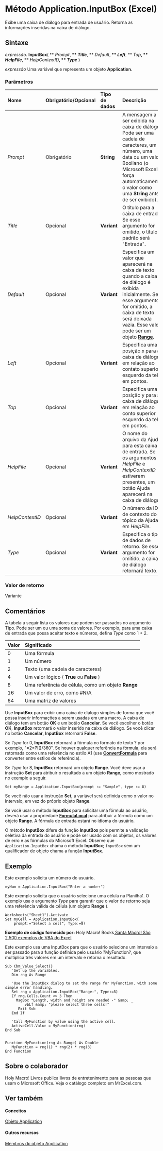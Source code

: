 
# Método Application.InputBox (Excel)

Exibe uma caixa de diálogo para entrada de usuário. Retorna as informações inseridas na caixa de diálogo.


## Sintaxe

 _expressão_. **InputBox**( ** _Prompt_**, ** _Title_**, ** _Default_**, ** _Left_**, ** _Top_**, ** _HelpFile_**, ** _HelpContextID_**, ** _Type_** )

 _expressão_ Uma variável que representa um objeto **Application**.


### Parâmetros



|**Nome**|**Obrigatório/Opcional**|**Tipo de dados**|**Descrição**|
|:-----|:-----|:-----|:-----|
| _Prompt_|Obrigatório|**String**|A mensagem a ser exibida na caixa de diálogo. Pode ser uma cadeia de caracteres, um número, uma data ou um valor Booliano (o Microsoft Excel força automaticamente o valor como uma  **String** antes de ser exibido).|
| _Title_|Opcional|**Variant**|O título para a caixa de entrada. Se esse argumento for omitido, o título padrão será "Entrada".|
| _Default_|Opcional|**Variant**|Especifica um valor que aparecerá na caixa de texto quando a caixa de diálogo é exibida inicialmente. Se esse argumento for omitido, a caixa de texto será deixada vazia. Esse valor pode ser um objeto  **[Range](b8207778-0dcc-4570-1234-f130532cc8cd.md)**.|
| _Left_|Opcional|**Variant**|Especifica uma posição x para a caixa de diálogo em relação ao contato superior esquerdo da tela, em pontos.|
| _Top_|Opcional|**Variant**|Especifica uma posição y para a caixa de diálogo em relação ao conto superior esquerdo da tela, em pontos.|
| _HelpFile_|Opcional|**Variant**|O nome do arquivo da Ajuda para esta caixa de entrada. Se os argumentos  _HelpFile_ e _HelpContextID_ estiverem presentes, um botão Ajuda aparecerá na caixa de diálogo.|
| _HelpContextID_|Opcional|**Variant**|O número da ID de contexto do tópico da Ajuda em  _HelpFile_.|
| _Type_|Opcional|**Variant**|Especifica o tipo de dados de retorno. Se esse argumento for omitido, a caixa de diálogo retornará texto.|

### Valor de retorno

Variante


## Comentários

A tabela a seguir lista os valores que podem ser passados no argumento Tipo. Pode ser um ou uma soma de valores. Por exemplo, para uma caixa de entrada que possa aceitar texto e números, defina  _Type_ como 1 + 2.



|**Valor**|**Significado**|
|:-----|:-----|
|0|Uma fórmula|
|1|Um número|
|2|Texto (uma cadeia de caracteres)|
|4|Um valor lógico ( **True** ou **False** )|
|8|Uma referência de célula, como um objeto  **Range**|
|16|Um valor de erro, como #N/A|
|64|Uma matriz de valores|
Use  **InputBox** para exibir uma caixa de diálogo simples de forma que você possa inserir informações a serem usadas em uma macro. A caixa de diálogo tem um botão **OK** e um botão **Cancelar**. Se você escolher o botão **OK**, **InputBox** retornará o valor inserido na caixa de diálogo. Se você clicar no botão **Cancelar**, **InputBox** retornará **False**.

Se  _Type_ for 0, **InputBox** retornará a fórmula no formato de texto ? por exemplo, "=2*PI()/360". Se houver qualquer referência na fórmula, ela será retornada como uma referência no estilo A1 (use **[ConvertFormula](6ed0a76c-9db5-f6ab-a91d-d4e1b6674c53.md)** para converter entre estilos de referência).

Se  _Type_ for 8, **InputBox** retornará um objeto **Range**. Você deve usar a instrução **Set** para atribuir o resultado a um objeto **Range**, como mostrado no exemplo a seguir.




```
Set myRange = Application.InputBox(prompt := "Sample", type := 8)
```

Se você não usar a instrução  **Set**, a variável será definida como o valor no intervalo, em vez do próprio objeto **Range**.

Se você usar o método  **InputBox** para solicitar uma fórmula ao usuário, deverá usar a propriedade **[FormulaLocal](c69325d9-d35d-c15a-ae49-7bde2b628428.md)** para atribuir a fórmula como um objeto **Range**. A fórmula de entrada estará no idioma do usuário.

O método  **InputBox** difere da função **InputBox** pois permite a validação seletiva da entrada do usuário e pode ser usado com os objetos, os valores de erro e as fórmulas do Microsoft Excel. Observe que `Application.InputBox` chama o método **InputBox**; `InputBox` sem um qualificador de objeto chama a função **InputBox**.


## Exemplo

Este exemplo solicita um número do usuário.


```
myNum = Application.InputBox("Enter a number")
```

Este exemplo solicita que o usuário selecione uma célula na Planilha1. O exemplo usa o argumento  _Type_ para garantir que o valor de retorno seja uma referência válida de célula (um objeto **Range** ).




```
Worksheets("Sheet1").Activate 
Set myCell = Application.InputBox( _ 
    prompt:="Select a cell", Type:=8)
```

 **Exemplo de código fornecido por:** Holy Macro! Books,[Santa Macro! São 2.500 exemplos de VBA do Excel](http://www.mrexcel.com/store/index.php?l=product_detail&amp;p=1)

Este exemplo usa uma InputBox para que o usuário selecione um intervalo a ser passado para a função definida pelo usuário ?MyFunction?, que multiplica três valores em um intervalo e retorna o resultado.




```
Sub Cbm_Value_Select()
   'Set up the variables.
   Dim rng As Range
   
   'Use the InputBox dialog to set the range for MyFunction, with some simple error handling.
   Set rng = Application.InputBox("Range:", Type:=8)
   If rng.Cells.Count <> 3 Then
     MsgBox "Length, width and height are needed -" &amp; _
         vbLf &amp; "please select three cells!"
      Exit Sub
   End If
   
   'Call MyFunction by value using the active cell.
   ActiveCell.Value = MyFunction(rng)
End Sub


Function MyFunction(rng As Range) As Double
   MyFunction = rng(1) * rng(2) * rng(3)
End Function
```


## Sobre o colaborador
<a name="AboutContributor"> </a>

Holy Macro! Livros publica livros de entretenimento para as pessoas que usam o Microsoft Office. Veja o catálogo completo em MrExcel.com.


## Ver também
<a name="AboutContributor"> </a>


#### Conceitos


[Objeto Application](19b73597-5cf9-4f56-8227-b5211f657f6f.md)
#### Outros recursos


[Membros do objeto Application](4cb9ca42-8d07-cc9c-2d80-4eb9a5921e1e.md)
